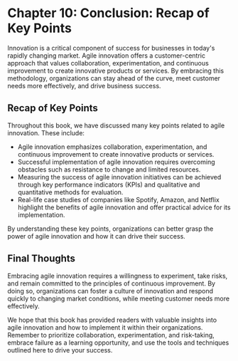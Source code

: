 Chapter 10: Conclusion: Recap of Key Points
===========================================

Innovation is a critical component of success for businesses in today's rapidly changing market. Agile innovation offers a customer-centric approach that values collaboration, experimentation, and continuous improvement to create innovative products or services. By embracing this methodology, organizations can stay ahead of the curve, meet customer needs more effectively, and drive business success.

Recap of Key Points
-------------------

Throughout this book, we have discussed many key points related to agile innovation. These include:

* Agile innovation emphasizes collaboration, experimentation, and continuous improvement to create innovative products or services.
* Successful implementation of agile innovation requires overcoming obstacles such as resistance to change and limited resources.
* Measuring the success of agile innovation initiatives can be achieved through key performance indicators (KPIs) and qualitative and quantitative methods for evaluation.
* Real-life case studies of companies like Spotify, Amazon, and Netflix highlight the benefits of agile innovation and offer practical advice for its implementation.

By understanding these key points, organizations can better grasp the power of agile innovation and how it can drive their success.

Final Thoughts
--------------

Embracing agile innovation requires a willingness to experiment, take risks, and remain committed to the principles of continuous improvement. By doing so, organizations can foster a culture of innovation and respond quickly to changing market conditions, while meeting customer needs more effectively.

We hope that this book has provided readers with valuable insights into agile innovation and how to implement it within their organizations. Remember to prioritize collaboration, experimentation, and risk-taking, embrace failure as a learning opportunity, and use the tools and techniques outlined here to drive your success.
